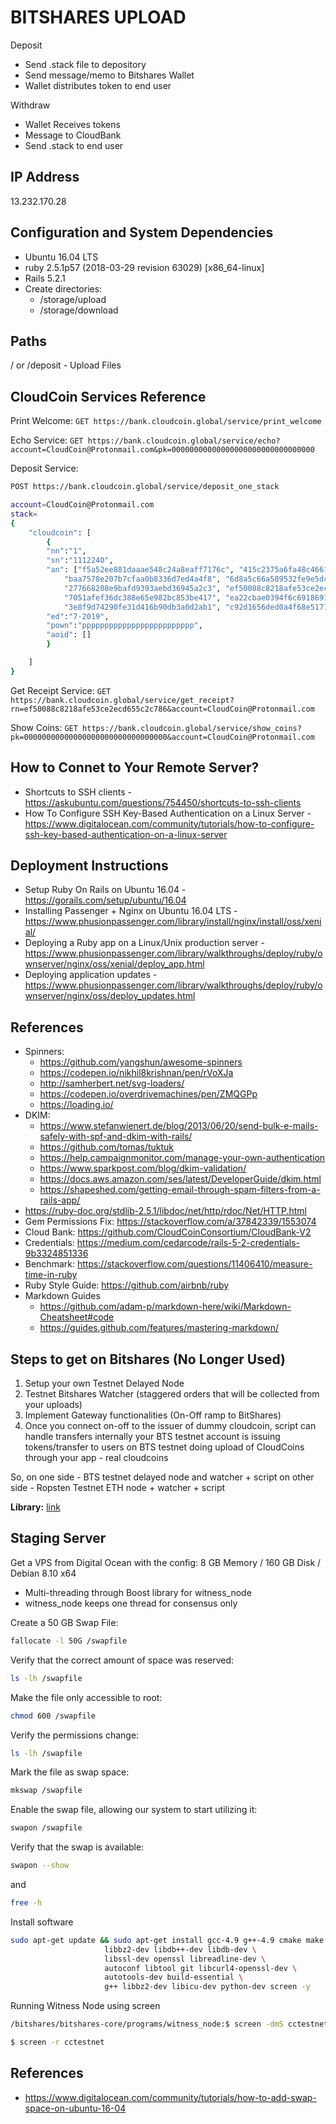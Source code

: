 # BITSHARES UPLOAD

Deposit
- Send .stack file to depository
- Send message/memo to Bitshares Wallet
- Wallet distributes token to end user

Withdraw
- Wallet Receives tokens
- Message to CloudBank
- Send .stack to end user

## IP Address
13.232.170.28

## Configuration and System Dependencies
- Ubuntu 16.04 LTS
- ruby 2.5.1p57 (2018-03-29 revision 63029) [x86_64-linux]
- Rails 5.2.1
- Create directories:
	- /storage/upload
	- /storage/download

## Paths
/ or /deposit - Upload Files

## CloudCoin Services Reference

Print Welcome:
```GET https://bank.cloudcoin.global/service/print_welcome```

Echo Service: 
```GET https://bank.cloudcoin.global/service/echo?account=CloudCoin@Protonmail.com&pk=00000000000000000000000000000000```

Deposit Service:
```bash
POST https://bank.cloudcoin.global/service/deposit_one_stack

account=CloudCoin@Protonmail.com
stack=
{
	"cloudcoin": [
		{ 
		"nn":"1", 
		"sn":"1112240", 
		"an": ["f5a52ee881daaae548c24a8eaff7176c", "415c2375a6fa48c4661f5af8d7c95541", "73e067b7b47c1556deebdca33f9a09fb", "9b90d265d102a565a702813fa2211f54", "e3e191ca987c8010a3adc49c6fc18417",
			"baa7578e207b7cfaa0b8336d7ed4a4f8", "6d8a5c66a589532fe9e5dc3932650cfa", "1170b354e097f2d90132869631409bd3", "b7bc83e8ee7529ff9f874866b901cf15", "a37f6c4af8fbcfbc4d77880fc29ddfbc",
			"277668208e9bafd9393aebd36945a2c3", "ef50088c8218afe53ce2ecd655c2c786", "b7bbb01fbe6c3a830a17bd9a842b46c0", "737360e18596d74d784f563ca729aaea", "e054a34f2790fd3353ea26e5d92d9d2f",
			"7051afef36dc388e65e982bc853be417", "ea22cbae0394f6c6918691f2e2f2e267", "95d1278f54b5daca5898c62f267b6364", "b98560e11b7142d1addf5b9cf32898da", "e325f615f93ed682c7aadf6b2d77c17a",
			"3e8f9d74290fe31d416b90db3a0d2ab1", "c92d1656ded0a4f68e5171c8331e0aea", "7a9cee66544934965bca0c0cb582ba73", "7a55437fa98c1b10d7f47d84f9accdf0", "c3577cced2d428f205355522bc1119b6"],
		"ed":"7-2019",
		"pown":"ppppppppppppppppppppppppp",
		"aoid": []
		}

	]
}

```

Get Receipt Service:
```GET https://bank.cloudcoin.global/service/get_receipt?rn=ef50088c8218afe53ce2ecd655c2c786&account=CloudCoin@Protonmail.com```

Show Coins: 
```GET https://bank.cloudcoin.global/service/show_coins?pk=00000000000000000000000000000000&account=CloudCoin@Protonmail.com```

## How to Connet to Your Remote Server?
- Shortcuts to SSH clients - https://askubuntu.com/questions/754450/shortcuts-to-ssh-clients
- How To Configure SSH Key-Based Authentication on a Linux Server - https://www.digitalocean.com/community/tutorials/how-to-configure-ssh-key-based-authentication-on-a-linux-server

## Deployment Instructions
- Setup Ruby On Rails on Ubuntu 16.04 - https://gorails.com/setup/ubuntu/16.04
- Installing Passenger + Nginx on Ubuntu 16.04 LTS - https://www.phusionpassenger.com/library/install/nginx/install/oss/xenial/
- Deploying a Ruby app on a Linux/Unix production server - https://www.phusionpassenger.com/library/walkthroughs/deploy/ruby/ownserver/nginx/oss/xenial/deploy_app.html
- Deploying application updates - https://www.phusionpassenger.com/library/walkthroughs/deploy/ruby/ownserver/nginx/oss/deploy_updates.html

## References
- Spinners:
	- https://github.com/yangshun/awesome-spinners
	- https://codepen.io/nikhil8krishnan/pen/rVoXJa
	- http://samherbert.net/svg-loaders/
	- https://codepen.io/overdrivemachines/pen/ZMQGPp
	- https://loading.io/
- DKIM: 
	- https://www.stefanwienert.de/blog/2013/06/20/send-bulk-e-mails-safely-with-spf-and-dkim-with-rails/
	- https://github.com/tomas/tuktuk
	- https://help.campaignmonitor.com/manage-your-own-authentication
	- https://www.sparkpost.com/blog/dkim-validation/
	- https://docs.aws.amazon.com/ses/latest/DeveloperGuide/dkim.html
	- https://shapeshed.com/getting-email-through-spam-filters-from-a-rails-app/
- https://ruby-doc.org/stdlib-2.5.1/libdoc/net/http/rdoc/Net/HTTP.html
- Gem Permissions Fix: https://stackoverflow.com/a/37842339/1553074
- Cloud Bank: https://github.com/CloudCoinConsortium/CloudBank-V2
- Credentials: https://medium.com/cedarcode/rails-5-2-credentials-9b3324851336
- Benchmark: https://stackoverflow.com/questions/11406410/measure-time-in-ruby
- Ruby Style Guide: https://github.com/airbnb/ruby
- Markdown Guides
	- https://github.com/adam-p/markdown-here/wiki/Markdown-Cheatsheet#code
	- https://guides.github.com/features/mastering-markdown/

## Steps to get on Bitshares (No Longer Used)

1. Setup your own Testnet Delayed Node
2. Testnet Bitshares Watcher (staggered orders that will be collected from your uploads)
3. Implement Gateway functionalities (On-Off ramp to BitShares)
4. Once you connect on-off to the issuer of dummy cloudcoin, script can handle transfers internally your BTS testnet account is issuing tokens/transfer to users on BTS testnet doing upload of CloudCoins through your app - real cloudcoins

So, on one side - BTS testnet delayed node and watcher + script
on other side - Ropsten Testnet ETH node + watcher + script

**Library:** [link](https://github.com/TrustyFund/vuex-bitshares "https://github.com/TrustyFund/vuex-bitshares")


## Staging Server

Get a VPS from Digital Ocean with the config: 8 GB Memory / 160 GB Disk / Debian 8.10 x64

- Multi-threading through Boost library for witness_node
- witness_node keeps one thread for consensus only

Create a 50 GB Swap File:
```bash
fallocate -l 50G /swapfile
```

Verify that the correct amount of space was reserved:
```bash
ls -lh /swapfile
```

Make the file only accessible to root:
```bash
chmod 600 /swapfile
```

Verify the permissions change:
```bash
ls -lh /swapfile
```

Mark the file as swap space:
```bash
mkswap /swapfile
```

Enable the swap file, allowing our system to start utilizing it:
```bash
swapon /swapfile
```

Verify that the swap is available:
```bash
swapon --show
```
and
```bash
free -h
```

Install software
```bash
sudo apt-get update && sudo apt-get install gcc-4.9 g++-4.9 cmake make \
                     libbz2-dev libdb++-dev libdb-dev \
                     libssl-dev openssl libreadline-dev \
                     autoconf libtool git libcurl4-openssl-dev \
                     autotools-dev build-essential \
                     g++ libbz2-dev libicu-dev python-dev screen -y
```

Running Witness Node using screen
```bash
/bitshares/bitshares-core/programs/witness_node:$ screen -dmS cctestnet ./witness_node

$ screen -r cctestnet
```

## References
- https://www.digitalocean.com/community/tutorials/how-to-add-swap-space-on-ubuntu-16-04